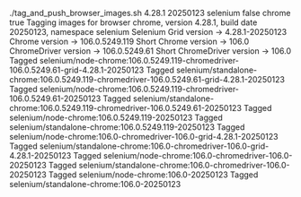 ./tag_and_push_browser_images.sh 4.28.1 20250123 selenium false chrome true
Tagging images for browser chrome, version 4.28.1, build date 20250123, namespace selenium
Selenium Grid version -> 4.28.1-20250123
Chrome version -> 106.0.5249.119
Short Chrome version -> 106.0
ChromeDriver version -> 106.0.5249.61
Short ChromeDriver version -> 106.0
Tagged selenium/node-chrome:106.0.5249.119-chromedriver-106.0.5249.61-grid-4.28.1-20250123
Tagged selenium/standalone-chrome:106.0.5249.119-chromedriver-106.0.5249.61-grid-4.28.1-20250123
Tagged selenium/node-chrome:106.0.5249.119-chromedriver-106.0.5249.61-20250123
Tagged selenium/standalone-chrome:106.0.5249.119-chromedriver-106.0.5249.61-20250123
Tagged selenium/node-chrome:106.0.5249.119-20250123
Tagged selenium/standalone-chrome:106.0.5249.119-20250123
Tagged selenium/node-chrome:106.0-chromedriver-106.0-grid-4.28.1-20250123
Tagged selenium/standalone-chrome:106.0-chromedriver-106.0-grid-4.28.1-20250123
Tagged selenium/node-chrome:106.0-chromedriver-106.0-20250123
Tagged selenium/standalone-chrome:106.0-chromedriver-106.0-20250123
Tagged selenium/node-chrome:106.0-20250123
Tagged selenium/standalone-chrome:106.0-20250123

